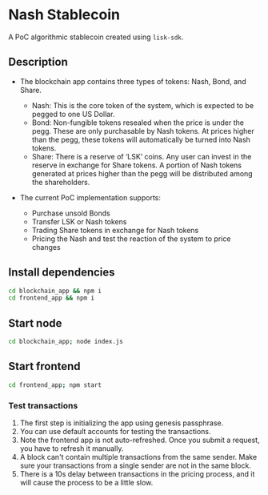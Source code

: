 # Nash Stablecoin

A PoC algorithmic stablecoin created using `lisk-sdk`.

## Description

- The blockchain app contains three types of tokens: Nash, Bond, and Share.
  - Nash: This is the core token of the system, which is expected to be pegged to one US Dollar.
  - Bond: Non-fungible tokens resealed when the price is under the pegg. These are only purchasable by Nash tokens. At prices higher than the pegg, these tokens will automatically be turned into Nash tokens. 
  - Share: There is a reserve of ‘LSK’ coins. Any user can invest in the reserve in exchange for Share tokens. A portion of Nash tokens generated at prices  higher than the pegg will be distributed among the shareholders.

- The current PoC implementation supports:
  - Purchase unsold Bonds
  - Transfer LSK or Nash tokens
  - Trading Share tokens in exchange for Nash tokens
  - Pricing the Nash and test the reaction of the system to price changes

## Install dependencies

```bash
cd blockchain_app && npm i
cd frontend_app && npm i
```

## Start node

```bash
cd blockchain_app; node index.js
```

## Start frontend

```bash
cd frontend_app; npm start
```

### Test transactions

1. The first step is initializing the app using genesis passphrase.
2. You can use default accounts for testing the transactions.
3. Note the frontend app is not auto-refreshed. Once you submit a request, you have to refresh it manually.
4. A block can't contain multiple transactions from the same sender. Make sure your transactions from a single sender are not in the same block.
5. There is a 10s delay between transactions in the pricing process, and it will cause the process to be a little slow.
